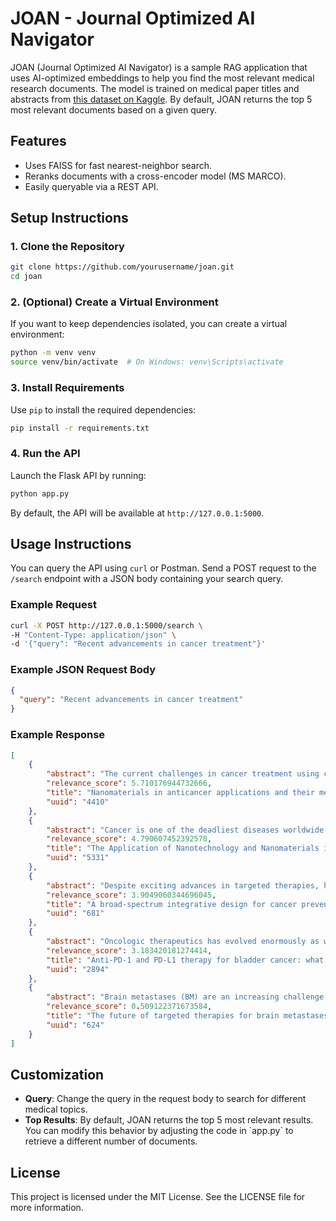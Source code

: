 
# JOAN - Journal Optimized AI Navigator

JOAN (Journal Optimized AI Navigator) is a sample RAG application that uses AI-optimized embeddings to help you find the most relevant medical research documents. The model is trained on medical paper titles and abstracts from [this dataset on Kaggle](https://www.kaggle.com/datasets/wolfmedal/medical-paper-title-and-abstract-dataset?resource=download&select=train.csv). By default, JOAN returns the top 5 most relevant documents based on a given query.

## Features
- Uses FAISS for fast nearest-neighbor search.
- Reranks documents with a cross-encoder model (MS MARCO).
- Easily queryable via a REST API.

## Setup Instructions

### 1. Clone the Repository
```bash
git clone https://github.com/yourusername/joan.git
cd joan
```

### 2. (Optional) Create a Virtual Environment
If you want to keep dependencies isolated, you can create a virtual environment:

```bash
python -m venv venv
source venv/bin/activate  # On Windows: venv\Scripts\activate
```

### 3. Install Requirements
Use `pip` to install the required dependencies:

```bash
pip install -r requirements.txt
```

### 4. Run the API
Launch the Flask API by running:

```bash
python app.py
```

By default, the API will be available at `http://127.0.0.1:5000`.

## Usage Instructions

You can query the API using `curl` or Postman. Send a POST request to the `/search` endpoint with a JSON body containing your search query.

### Example Request
```bash
curl -X POST http://127.0.0.1:5000/search \
-H "Content-Type: application/json" \
-d '{"query": "Recent advancements in cancer treatment"}'
```

### Example JSON Request Body
```json
{
  "query": "Recent advancements in cancer treatment"
}
```

### Example Response
```json
[
    {
        "abstract": "The current challenges in cancer treatment using conventional therapies have made the emergence of nanotechnology with more advancements. The exponential growth of nanoscience has drawn to develop nanomaterials (NMs) with therapeutic activities. NMs have enormous potential in cancer treatment by altering the drug toxicity profile. Nanoparticles (NPs) with enhanced surface characteristics can diffuse more easily inside tumor cells, thus delivering an optimal concentration of drugs at tumor site while reducing the toxicity. Cancer cells can be targeted with greater affinity by utilizing NMs with tumor specific constituents. Furthermore, it bypasses the bottlenecks of indiscriminate biodistribution of the antitumor agent and high administration dosage. Here, we focus on the recent advances on the use of various nanomaterials for cancer treatment, including targeting cancer cell surfaces, tumor microenvironment (TME), organelles, and their mechanism of action. The paradigm shift in cancer management is achieved through the implementation of anticancer drug delivery using nano routes.",
        "relevance_score": 5.710176944732666,
        "title": "Nanomaterials in anticancer applications and their mechanism of action - A review",
        "uuid": "4410"
    },
    {
        "abstract": "Cancer is one of the deadliest diseases worldwide in present times, with its incidence on a tremendous rise. It is caused by uncontrolled cell growth. Cancer therapies have advanced substantially, but there is a need for improvement in specificity and fear of systemic toxicity. Early detection is critical in improving patients' prognosis and quality of life, and recent advancements in technology, especially in dealing with biomaterials, have aided in that surge. Nanotechnology possesses the key to solving many of the downsides of traditional pharmaceutical formulations. Indeed, significant progress has been made in using customized nanomaterials for cancer diagnosis and treatment with high specificity, sensitivity, and efficacy. Nanotechnology is the integration of nanoscience into medicine by the use of nanoparticles. The advent of nanoscience in cancer diagnosis and treatment will help clinicians better assess and manage patients and improve the healthcare system and services. This review article gives an account of the clinical applications of nanoscience in the modern management of cancer, the different modalities of nanotechnology used, and the limitations and possible side effects of this new tool.",
        "relevance_score": 4.790607452392578,
        "title": "The Application of Nanotechnology and Nanomaterials in Cancer Diagnosis and Treatment: A Review",
        "uuid": "5331"
    },
    {
        "abstract": "Despite exciting advances in targeted therapies, high drug costs, marginal therapeutic benefits and notable toxicities are concerning aspects of today's cancer treatments. This special issue of Seminars in Cancer Biology proposes a broad-spectrum, integrative therapeutic model to complement targeted therapies. Based on extensive reviews of the cancer hallmarks, this model selects multiple high-priority targets for each hallmark, to be approached with combinations of low-toxicity, low-cost therapeutics, including phytochemicals, adapted to the well-known complexity and heterogeneity of malignancy. A global consortium of researchers has been assembled to advance this concept, which is especially relevant in an era of rapidly expanding capacity for genomic tumor analyses, alongside alarming growth in cancer morbidity and mortality in low- and middle-income nations.",
        "relevance_score": 3.9049060344696045,
        "title": "A broad-spectrum integrative design for cancer prevention and therapy: The challenge ahead",
        "uuid": "681"
    },
    {
        "abstract": "Oncologic therapeutics has evolved enormously as we entered the 21st century. Unfortunately, the treatment of advanced urothelial cancer has remained unchanged over the last two decades despite a better understanding of the genetic alterations in bladder cancer. Pathways such as the PI3K/AKT3/mTOR and FGFR have been implicated in urothelial bladder cancer. However, targeted therapies have not shown proven benefit yet and are still considered investigational. Recently, researchers have been successful in manipulating the systemic immune response to mount antitumor effects in melanoma, lung cancer and lymphoma. Historically, intravesical Bacillus Calmette-Guérin immunotherapy has been highly active in nonmuscle invasive bladder cancer. Early data suggest that immune checkpoint inhibitors will soon prove to be another cornerstone in the treatment armamentarium of advanced bladder cancer.",
        "relevance_score": 3.183420181274414,
        "title": "Anti-PD-1 and PD-L1 therapy for bladder cancer: what is on the horizon?",
        "uuid": "2894"
    },
    {
        "abstract": "Brain metastases (BM) are an increasing challenge in the management of patients with advanced cancer. Treatment options for BM are limited and mainly focus on the application of local therapies. Systemic therapies including targeted therapies are only poorly investigated, as patients with BM were frequently excluded from clinical trials. Several targeted therapies have shown promising activity in patients with BM. In the present review we discuss existing and emerging targeted therapies for the most frequent BM primary tumor types. We focus on challenges in the conduction of clinical trials on targeted therapies in BM patients such as patient selection, combination with radiotherapy, the obstacles of the blood-brain barrier and the definition of study end points.",
        "relevance_score": 0.509122371673584,
        "title": "The future of targeted therapies for brain metastases",
        "uuid": "624"
    }
]
```

## Customization

- **Query**: Change the query in the request body to search for different medical topics.
- **Top Results**: By default, JOAN returns the top 5 most relevant results. You can modify this behavior by adjusting the code in \`app.py\` to retrieve a different number of documents.

## License
This project is licensed under the MIT License. See the LICENSE file for more information.
